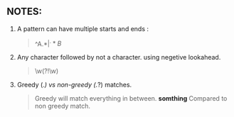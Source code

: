 ## NOTES:
1. A pattern can have multiple starts and ends :
    >^A.*$|^.*B$

1. Any character followed by not a character. using negetive lookahead.
    > \w(?!\w)

1. Greedy (.*) vs non-greedy (.*?) matches. 
    > Greedy will match everything in between. <a><b>somthing</a></b>
    > Compared to non greedy match. <a>